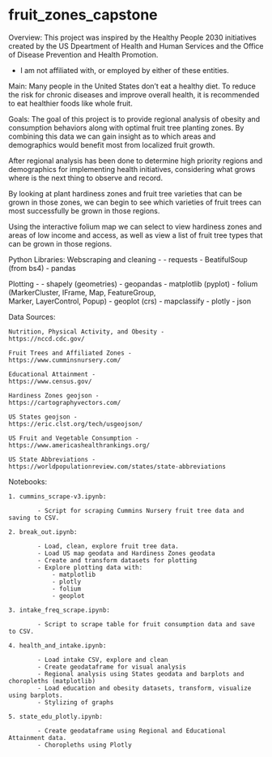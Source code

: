 # fruit_zones_capstone

Overview:
This project was inspired by the Healthy People 2030 initiatives created by the US Dpeartment of Health and Human Services and the Office of Disease Prevention and Health Promotion. 

* I am not affiliated with, or employed by either of these entities.

Main:
Many people in the United States don’t eat a healthy diet. To reduce the risk for chronic diseases and improve overall health, it is recommended to eat healthier foods like whole fruit. 

Goals:
The goal of this project is to provide regional analysis of obesity and consumption behaviors along with optimal fruit tree planting zones. By combining this data we can gain insight as to which areas and demographics would benefit most from localized fruit growth. 

After regional analysis has been done to determine high priority regions and demographics for implementing health initiatives, considering what grows where is the next thing to observe and record. 

By looking at plant hardiness zones and fruit tree varieties that can be grown in those zones, we can begin to see which varieties of fruit trees can most successfully be grown in those regions.

Using the interactive folium map we can select to view hardiness zones and areas of low income and access, as well as view a list of fruit tree types that can be grown in those regions.

Python Libraries:
Webscraping and cleaning -
    - requests
    - BeatifulSoup (from bs4)
    - pandas

Plotting -
    - shapely (geometries)
    - geopandas
    - matplotlib (pyplot)
    - folium (MarkerCluster, IFrame, Map, FeatureGroup,       
    Marker, LayerControl, Popup)
    - geoplot (crs)
    - mapclassify
    - plotly
    - json

Data Sources:

    Nutrition, Physical Activity, and Obesity - 
    https://nccd.cdc.gov/

    Fruit Trees and Affiliated Zones - 
    https://www.cumminsnursery.com/

    Educational Attainment - 
    https://www.census.gov/

    Hardiness Zones geojson - 
    https://cartographyvectors.com/

    US States geojson - 
    https://eric.clst.org/tech/usgeojson/

    US Fruit and Vegetable Consumption - 
    https://www.americashealthrankings.org/

    US State Abbreviations - 
    https://worldpopulationreview.com/states/state-abbreviations

Notebooks:

    1. cummins_scrape-v3.ipynb:

            - Script for scraping Cummins Nursery fruit tree data and saving to CSV.
    
    2. break_out.ipynb:

            - Load, clean, explore fruit tree data.
            - Load US map geodata and Hardiness Zones geodata
            - Create and transform datasets for plotting
            - Explore plotting data with:
                - matplotlib
                - plotly
                - folium
                - geoplot
            
    3. intake_freq_scrape.ipynb:

            - Script to scrape table for fruit consumption data and save to CSV.

    4. health_and_intake.ipynb:

            - Load intake CSV, explore and clean
            - Create geodataframe for visual analysis
            - Regional analysis using States geodata and barplots and choropleths (matplotlib)    
            - Load education and obesity datasets, transform, visualize using barplots.
            - Stylizing of graphs

    5. state_edu_plotly.ipynb:
    
            - Create geodataframe using Regional and Educational Attainment data.
            - Choropleths using Plotly
    
    


